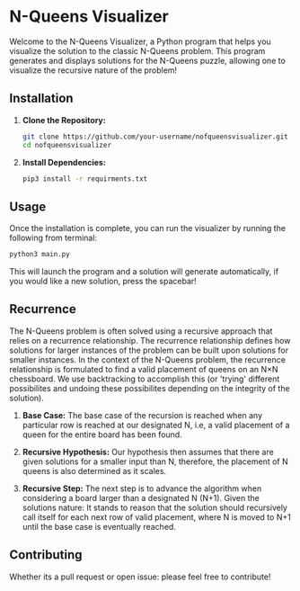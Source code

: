 # N-Queens Visualizer

Welcome to the N-Queens Visualizer, a Python program that helps you visualize the solution to the classic N-Queens problem. This program generates and displays solutions for the N-Queens puzzle, allowing one to visualize the recursive nature of the problem!

## Installation

1. **Clone the Repository:**
   ```bash
   git clone https://github.com/your-username/nofqueensvisualizer.git
   cd nofqueensvisualizer
2. **Install Dependencies:**
   ```bash
   pip3 install -r requirments.txt

## Usage

Once the installation is complete, you can run the visualizer by running the following from terminal:
```bash
python3 main.py
```
This will launch the program and a solution will generate automatically, if you would like a new solution, press the spacebar!

## Recurrence

The N-Queens problem is often solved using a recursive approach that relies on a recurrence relationship. The recurrence relationship defines how solutions for larger instances of the problem can be built upon solutions for smaller instances. In the context of the N-Queens problem, the recurrence relationship is formulated to find a valid placement of queens on an N×N chessboard. We use backtracking to accomplish this (or 'trying' different possibilites and undoing these possibilites depending on the integrity of the solution). 

1. **Base Case:**
   The base case of the recursion is reached when any particular row is reached at our designated N, i.e, a valid placement of a queen for the entire board has been found.

2. **Recursive Hypothesis:**
   Our hypothesis then assumes that there are given solutions for a smaller input than N, therefore, the placement of N queens is also determined as it scales.

3. **Recursive Step:**
   The next step is to advance the algorithm when considering a board larger than a designated N (N+1). Given the solutions nature: It stands to reason that the solution should recursively call itself for each next row of      valid placement, where N is moved to N+1 until the base case is eventually reached.

## Contributing
Whether its a pull request or open issue: please feel free to contribute!
